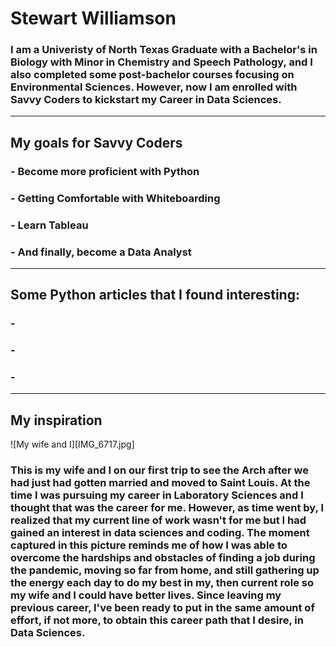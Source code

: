 # Stewart Williamson
### I am a Univeristy of North Texas Graduate with a Bachelor's in Biology with Minor in Chemistry and Speech Pathology, and I also completed some post-bachelor courses focusing on Environmental Sciences. However, now I am enrolled with Savvy Coders to kickstart my Career in Data Sciences.
---
## My goals for Savvy Coders
### - Become more proficient with Python
### - Getting Comfortable with Whiteboarding
### - Learn Tableau
### - And finally, become a Data Analyst
---
## Some Python articles that I found interesting:
### -
### -
### -
---
## My inspiration
![My wife and I][IMG_6717.jpg]
### This is my wife and I on our first trip to see the Arch after we had just had gotten married and moved to Saint Louis. At the time I was pursuing my career in Laboratory Sciences and I thought that was the career for me. However, as time went by, I realized that my current line of work wasn't for me but I had gained an interest in data sciences and coding. The moment captured in this picture reminds me of how I was able to overcome the hardships and obstacles of finding a job during the pandemic, moving so far from home, and still gathering up the energy each day to do my best in my, then current role so my wife and I could have better lives. Since leaving my previous career, I've been ready to put in the same amount of effort, if not more, to obtain this career path that I desire, in Data Sciences.
